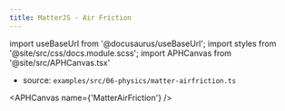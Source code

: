 ```yaml
---
title: MatterJS - Air Friction
---
```


import useBaseUrl from '@docusaurus/useBaseUrl';
import styles from '@site/src/css/docs.module.scss';
import APHCanvas from '@site/src/APHCanvas.tsx'

- source: `examples/src/06-physics/matter-airfriction.ts`


<APHCanvas name={'MatterAirFriction'} />

